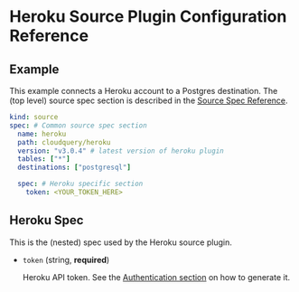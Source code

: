 # Heroku Source Plugin Configuration Reference

## Example

This example connects a Heroku account to a Postgres destination. The (top level) source spec section is described in the [Source Spec Reference](https://www.cloudquery.io/docs/reference/source-spec).

```yml
kind: source
spec: # Common source spec section
  name: heroku
  path: cloudquery/heroku
  version: "v3.0.4" # latest version of heroku plugin
  tables: ["*"]
  destinations: ["postgresql"]

  spec: # Heroku specific section
    token: <YOUR_TOKEN_HERE>
```

## Heroku Spec

This is the (nested) spec used by the Heroku source plugin.

- `token` (string, **required**)

  Heroku API token. See the [Authentication section](../README.md#Authentication) on how to generate it.
